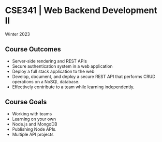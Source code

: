 # CSE341 | Web Backend Development II
Winter 2023

## Course Outcomes
- Server-side rendering and REST APIs
- Secure authentication system in a web application
- Deploy a full stack application to the web
- Develop, document, and deploy a secure REST API that performs CRUD operations on a NoSQL database.
- Effectively contribute to a team while learning independently.

## Course Goals
- Working with teams
- Learning on your own
- Node.js and MongoDB
- Publishing Node APIs.
- Multiple API projects
